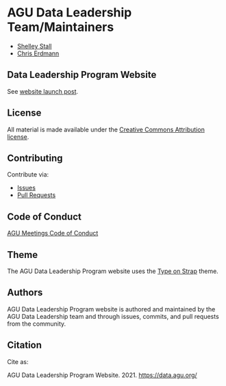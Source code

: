 # AGU Data Leadership Team/Maintainers

- [Shelley Stall](https://github.com/ShelleyStall)
- [Chris Erdmann](https://github.com/libcce)

## Data Leadership Program Website

See [website launch post](https://data.agu.org/2021/06/14/website-launch.html).

## License

All material is made available under the [Creative Commons Attribution
license](https://creativecommons.org/licenses/by/4.0/).

## Contributing

Contribute via:

- [Issues](https://github.com/AGU-Data/agu-data.github.io/issues)
- [Pull Requests](https://github.com/AGU-Data/agu-data.github.io/pulls)

## Code of Conduct

[AGU Meetings Code of Conduct](https://www.agu.org/Plan-for-a-Meeting/AGUMeetings/Meetings-Resources/Meetings-code-of-conduct)

## Theme  

The AGU Data Leadership Program website uses the [Type on Strap](https://github.com/sylhare/Type-on-Strap) theme.

## Authors

AGU Data Leadership Program website is authored and maintained by the AGU Data Leadership team and through issues, commits, and pull requests from the community.

## Citation

Cite as:

AGU Data Leadership Program Website. 2021. https://data.agu.org/



